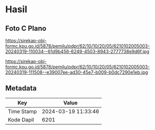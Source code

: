 # Hasil

## Foto C Plano

https://sirekap-obj-formc.kpu.go.id/5878/pemilu/pdpr/62/10/10/20/05/6210102005003-20240319-110034--61d9b456-6249-4503-8943-2777738e9d6f.jpg

https://sirekap-obj-formc.kpu.go.id/5878/pemilu/pdpr/62/10/10/20/05/6210102005003-20240319-111508--e39007ee-ad30-45e7-b009-b0dc7290e1eb.jpg


## Metadata

| Key        | Value               |
| ---------- | ------------------- |
| Time Stamp | 2024-03-19 11:33:46 |
| Kode Dapil | 6201                |



